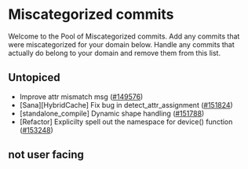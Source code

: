 # Miscategorized commits

Welcome to the Pool of Miscategorized commits.
Add any commits that were miscategorized for your domain below.
Handle any commits that actually do belong to your domain and remove them from this list.

## Untopiced
- Improve attr mismatch msg ([#149576](https://github.com/pytorch/pytorch/pull/149576))
- [Sana][HybridCache] Fix bug in detect_attr_assignment ([#151824](https://github.com/pytorch/pytorch/pull/151824))
- [standalone_compile] Dynamic shape handling ([#151788](https://github.com/pytorch/pytorch/pull/151788))
- [Refactor] Explicilty spell out the namespace for device() function ([#153248](https://github.com/pytorch/pytorch/pull/153248))

## not user facing
